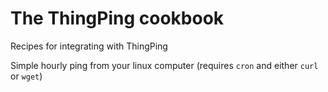 # The ThingPing cookbook
Recipes for integrating with ThingPing

Simple hourly ping from your linux computer (requires `cron` and either `curl` or `wget`)



